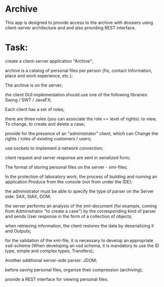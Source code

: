 # Archive

This app is designed to provide access to the archive with dossiers using client-server architecture and and also providing REST interface.

# Task:
create a client-server application "Archive";

archive is a catalog of personal files per person (fio, contact Information, place and work experience, etc.);

The archive is on the server;

the client GUI implementation should use one of the following libraries: Swing / SWT / JavaFX;

Each client has a set of roles;

there are three roles (you can associate the role == level of rights): to view, To change, to create and delete a case;

provide for the presence of an "administrator" client, which can Change the rights / roles of existing customers / users;

use sockets to implement a network connection;

client request and server response are sent in serialized form;

The format of storing personal files on the server - xml-files;

In the protection of laboratory work, the process of building and running an application Produce from the console (not from under the IDE);

the administrator must be able to specify the type of parser on the Server side: SAX, StAX, DOM;

the server performs an analysis of the xml-document (for example, coming from Administrator "to create a case") by the corresponding kind of parser and sends User response in the form of a collection of objects;

when retrieving information, the client restores the data by deserializing it and Outputs;

for the validation of the xml-file, it is necessary to develop an appropriate xsd-scheme (When developing an xsd schema, it is mandatory to use the ID type, simple and complex types, Transfers);

Another additional server-side parser: JDOM;

before saving personal files, organize their compression (archiving);

provide a REST interface for viewing personal files.
